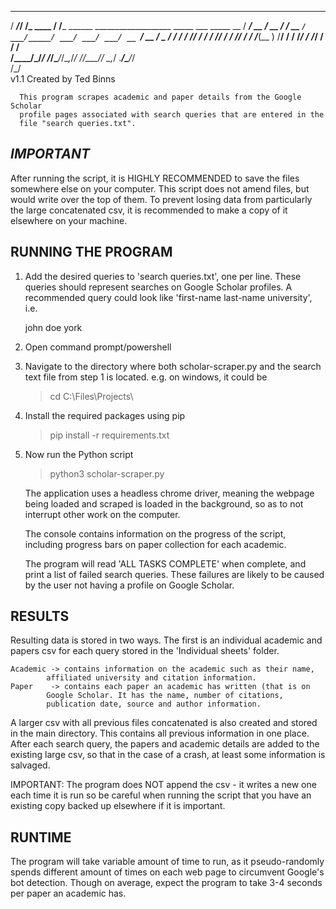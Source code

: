    _____      __          __                                                     
  / ___/_____/ /_  ____  / /___ ______      ___________________ _____  ___  _____
  \__ \/ ___/ __ \/ __ \/ / __ `/ ___/_____/ ___/ ___/ ___/ __ `/ __ \/ _ \/ ___/
 ___/ / /__/ / / / /_/ / / /_/ / /  /_____(__  ) /__/ /  / /_/ / /_/ /  __/ /    
/____/\___/_/ /_/\____/_/\__,_/_/        /____/\___/_/   \__,_/ .___/\___/_/     
                                                             /_/                 
      v1.1
      Created by Ted Binns

      This program scrapes academic and paper details from the Google Scholar
      profile pages associated with search queries that are entered in the
      file "search queries.txt".


*********IMPORTANT*********
----------------------------------------------------------------------------
After running the script, it is HIGHLY RECOMMENDED to save the files 
somewhere else on your computer. This script does not amend files, but
would write over the top of them. To prevent losing data from particularly
the large concatenated csv, it is recommended to make a copy of it elsewhere
on your machine.



RUNNING THE PROGRAM
----------------------------------------------------------------------------
1. Add the desired queries to 'search queries.txt', one per line. These 
   queries should represent searches on Google Scholar profiles. A
   recommended query could look like 'first-name last-name university', i.e. 

	john doe york

2. Open command prompt/powershell

3. Navigate to the directory where both scholar-scraper.py and the search text
   file from step 1 is located. e.g. 
   on windows, it could be 
	> cd C:\Files\Projects\

4. Install the required packages using pip
	>pip install -r requirements.txt

5. Now run the Python script
	>python3 scholar-scraper.py

   The application uses a headless chrome driver, meaning the webpage being
   loaded and scraped is loaded in the background, so as to not interrupt
   other work on the computer.

   The console contains information on the progress of the script, including
   progress bars on paper collection for each academic.

   The program will read 'ALL TASKS COMPLETE' when complete, and print a list
   of failed search queries. These failures are likely to be caused by the
   user not having a profile on Google Scholar.



RESULTS
----------------------------------------------------------------------------
Resulting data is stored in two ways. The first is an individual academic
and papers csv for each query stored in the 'Individual sheets' folder.

	Academic -> contains information on the academic such as their name,
		    affiliated university and citation information.
	Paper    -> contains each paper an academic has written (that is on
		    Google Scholar. It has the name, number of citations, 
		    publication date, source and author information.

A larger csv with all previous files concatenated is also created and stored
in the main directory. This contains all previous information in one place.
After each search query, the papers and academic details are added to the 
existing large csv, so that in the case of a crash, at least some information
is salvaged.

IMPORTANT: The program does NOT append the csv - it writes a new one each time
	   it is run so be careful when running the script that you have an 
	   existing copy backed up elsewhere if it is important.



RUNTIME
----------------------------------------------------------------------------
The program will take variable amount of time to run, as it pseudo-randomly
spends different amount of times on each web page to circumvent Google's
bot detection. Though on average, expect the program to take 3-4 seconds
per paper an academic has.
